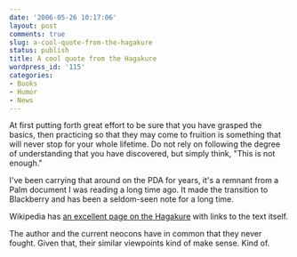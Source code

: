 ```yaml
---
date: '2006-05-26 10:17:06'
layout: post
comments: true
slug: a-cool-quote-from-the-hagakure
status: publish
title: A cool quote from the Hagakure
wordpress_id: '115'
categories:
- Books
- Humor
- News
---
```






> 
At first putting forth great effort to be sure that you have grasped the basics, then practicing so that they may come to fruition is something that will never stop for your whole lifetime. Do not rely on following the degree of understanding that you have discovered, but simply think, "This is not enough."




I've been carrying that around on the PDA for years, it's a remnant from a Palm document I was reading a long time ago. It made the transition to Blackberry and has been a seldom-seen note for a long time.

Wikipedia has [an excellent page on the Hagakure](http://en.wikipedia.org/wiki/Hagakure) with links to the text itself. 

The author and the current neocons have in common that they never fought. Given that, their similar viewpoints kind of make sense. Kind of.
